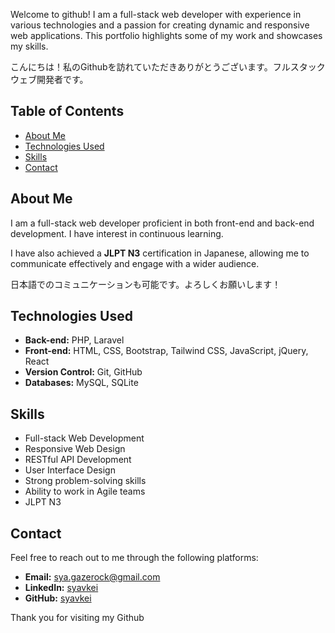 <p>Welcome to github! I am a full-stack web developer with experience in various technologies and a passion for creating dynamic and responsive web applications. This portfolio highlights some of my work and showcases my skills.</p>
<p>こんにちは！私のGithubを訪れていただきありがとうございます。フルスタックウェブ開発者です。</p>

<h2>Table of Contents</h2>
<ul>
    <li><a href="#about-me">About Me</a></li>
    <li><a href="#technologies-used">Technologies Used</a></li>
    <li><a href="#skills">Skills</a></li>
    <li><a href="#contact">Contact</a></li>
</ul>

<h2 id="about-me">About Me</h2>
<p>I am a full-stack web developer proficient in both front-end and back-end development. I have interest in continuous learning.</p>
<p>I have also achieved a <strong>JLPT N3</strong> certification in Japanese, allowing me to communicate effectively and engage with a wider audience.</p>
<p>日本語でのコミュニケーションも可能です。よろしくお願いします！</p>

<h2 id="technologies-used">Technologies Used</h2>
<ul>
    <li><strong>Back-end:</strong> PHP, Laravel</li>
    <li><strong>Front-end:</strong> HTML, CSS, Bootstrap, Tailwind CSS, JavaScript, jQuery, React</li>
    <li><strong>Version Control:</strong> Git, GitHub</li>
    <li><strong>Databases:</strong> MySQL, SQLite</li>
</ul>

<!-- Add more projects as necessary -->

<h2 id="skills">Skills</h2>
<ul>
    <li>Full-stack Web Development</li>
    <li>Responsive Web Design</li>
    <li>RESTful API Development</li>
    <li>User Interface Design</li>
    <li>Strong problem-solving skills</li>
    <li>Ability to work in Agile teams</li>
    <li>JLPT N3</li>
</ul>

<h2 id="contact">Contact</h2>
<p>Feel free to reach out to me through the following platforms:</p>
<ul>
    <li><strong>Email:</strong> <a href="mailto:sya.gazerock@gmail.com">sya.gazerock@gmail.com</a></li>
    <li><strong>LinkedIn:</strong> <a href="https://www.linkedin.com/in/syavkei">syavkei</a></li>
    <li><strong>GitHub:</strong> <a href="https://github.com/syavkei">syavkei</a></li>
</ul>

<p>Thank you for visiting my Github</p>
